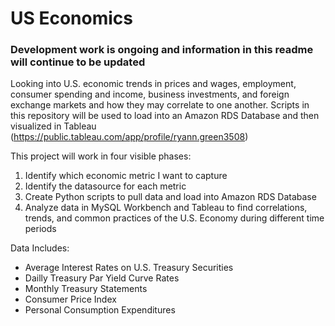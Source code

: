 # US Economics

### Development work is ongoing and information in this readme will continue to be updated ###

Looking into U.S. economic trends in prices and wages, employment, consumer spending and income, business investments, and foreign exchange markets and how they may correlate to one another. Scripts in this repository will be used to load into an Amazon RDS Database and then visualized in Tableau (https://public.tableau.com/app/profile/ryann.green3508)

This project will work in four visible phases:
1. Identify which economic metric I want to capture
2. Identify the datasource for each metric
3. Create Python scripts to pull data and load into Amazon RDS Database
4. Analyze data in MySQL Workbench and Tableau to find correlations, trends, and common practices of the U.S. Economy during different time periods

Data Includes:
* Average Interest Rates on U.S. Treasury Securities
* Dailly Treasury Par Yield Curve Rates
* Monthly Treasury Statements
* Consumer Price Index
* Personal Consumption Expenditures
